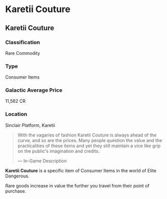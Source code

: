 # Karetii Couture
## Karetii Couture

### Classification

Rare Commodity

### Type

Consumer Items

### Galactic Average Price

11,582 CR

### Location

Sinclair Platform, Karetii

> 
> 
> With the vagaries of fashion Karetii Couture is always ahead of the curve, and so are the prices. Many people question the value and the practicalities of these items and yet they still maintain a vice like grip on the public's imagination and credits.
> 
> 
> — In-Game Description
> 

**Karetii Couture** is a specific item of Consumer Items in the world of Elite Dangerous.

Rare goods increase in value the further you travel from their point of purchase.